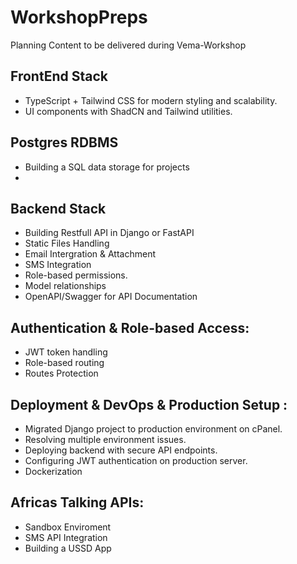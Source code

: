 # WorkshopPreps
Planning Content to be delivered during  Vema-Workshop

## FrontEnd Stack
 -  TypeScript + Tailwind CSS for modern styling and scalability.
 -  UI components with ShadCN and Tailwind utilities. 

## Postgres RDBMS
 - Building a  SQL data storage for projects
 - 
## Backend Stack
 - Building Restfull API in Django or FastAPI
 - Static Files Handling
 - Email Intergration &  Attachment
 - SMS Integration
 - Role-based permissions.
 - Model relationships
 - OpenAPI/Swagger for API Documentation

## Authentication & Role-based Access:
 - JWT token handling
 - Role-based routing
 - Routes Protection

##  Deployment & DevOps & Production Setup :
  - Migrated Django project to production environment on cPanel.
  - Resolving multiple environment issues.
  - Deploying backend with secure API endpoints.
  - Configuring JWT authentication on production server.
  - Dockerization

## Africas Talking APIs:
  - Sandbox Enviroment
  - SMS API Integration
  - Building a USSD App

